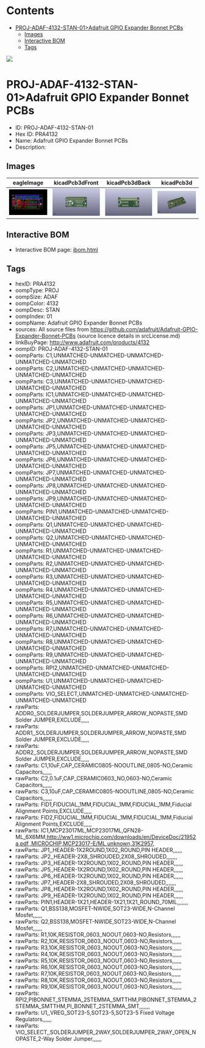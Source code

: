 



Contents
========

* [PROJ-ADAF-4132-STAN-01>Adafruit GPIO Expander Bonnet PCBs](#proj-adaf-4132-stan-01adafruit-gpio-expander-bonnet-pcbs)
	* [Images](#images)
	* [Interactive BOM](#interactive-bom)
	* [Tags](#tags)
  
![][im]
# PROJ-ADAF-4132-STAN-01>Adafruit GPIO Expander Bonnet PCBs

- ID: PROJ-ADAF-4132-STAN-01
- Hex ID: PRA4132
- Name: Adafruit GPIO Expander Bonnet PCBs
- Description: 

## Images
  
  

|eagleImage|kicadPcb3dFront|kicadPcb3dBack|kicadPcb3d|
| :---: | :---: | :---: | :---: |
|[![eagleImage](eagleImage_140.png)](eagleImage_.png)|[![kicadPcb3dFront](kicadPcb3dFront_140.png)](kicadPcb3dFront_.png)|[![kicadPcb3dBack](kicadPcb3dBack_140.png)](kicadPcb3dBack_.png)|[![kicadPcb3d](kicadPcb3d_140.png)](kicadPcb3d_.png)|

## Interactive BOM

- Interactive BOM page: [ibom.html](kicad/bom/ibom.html)

## Tags

- hexID: PRA4132
- oompType: PROJ
- oompSize: ADAF
- oompColor: 4132
- oompDesc: STAN
- oompIndex: 01
- oompName: Adafruit GPIO Expander Bonnet PCBs
- sources: All source files from https://github.com/adafruit/Adafruit-GPIO-Expander-Bonnet-PCBs (source licence details in srcLicense.md)
- linkBuyPage: http://www.adafruit.com/products/4132
- oompID: PROJ-ADAF-4132-STAN-01
- oompParts: C1,UNMATCHED-UNMATCHED-UNMATCHED-UNMATCHED-UNMATCHED
- oompParts: C2,UNMATCHED-UNMATCHED-UNMATCHED-UNMATCHED-UNMATCHED
- oompParts: C3,UNMATCHED-UNMATCHED-UNMATCHED-UNMATCHED-UNMATCHED
- oompParts: IC1,UNMATCHED-UNMATCHED-UNMATCHED-UNMATCHED-UNMATCHED
- oompParts: JP1,UNMATCHED-UNMATCHED-UNMATCHED-UNMATCHED-UNMATCHED
- oompParts: JP2,UNMATCHED-UNMATCHED-UNMATCHED-UNMATCHED-UNMATCHED
- oompParts: JP3,UNMATCHED-UNMATCHED-UNMATCHED-UNMATCHED-UNMATCHED
- oompParts: JP5,UNMATCHED-UNMATCHED-UNMATCHED-UNMATCHED-UNMATCHED
- oompParts: JP6,UNMATCHED-UNMATCHED-UNMATCHED-UNMATCHED-UNMATCHED
- oompParts: JP7,UNMATCHED-UNMATCHED-UNMATCHED-UNMATCHED-UNMATCHED
- oompParts: JP8,UNMATCHED-UNMATCHED-UNMATCHED-UNMATCHED-UNMATCHED
- oompParts: JP9,UNMATCHED-UNMATCHED-UNMATCHED-UNMATCHED-UNMATCHED
- oompParts: PIN1,UNMATCHED-UNMATCHED-UNMATCHED-UNMATCHED-UNMATCHED
- oompParts: Q1,UNMATCHED-UNMATCHED-UNMATCHED-UNMATCHED-UNMATCHED
- oompParts: Q2,UNMATCHED-UNMATCHED-UNMATCHED-UNMATCHED-UNMATCHED
- oompParts: R1,UNMATCHED-UNMATCHED-UNMATCHED-UNMATCHED-UNMATCHED
- oompParts: R2,UNMATCHED-UNMATCHED-UNMATCHED-UNMATCHED-UNMATCHED
- oompParts: R3,UNMATCHED-UNMATCHED-UNMATCHED-UNMATCHED-UNMATCHED
- oompParts: R4,UNMATCHED-UNMATCHED-UNMATCHED-UNMATCHED-UNMATCHED
- oompParts: R5,UNMATCHED-UNMATCHED-UNMATCHED-UNMATCHED-UNMATCHED
- oompParts: R6,UNMATCHED-UNMATCHED-UNMATCHED-UNMATCHED-UNMATCHED
- oompParts: R7,UNMATCHED-UNMATCHED-UNMATCHED-UNMATCHED-UNMATCHED
- oompParts: R8,UNMATCHED-UNMATCHED-UNMATCHED-UNMATCHED-UNMATCHED
- oompParts: R9,UNMATCHED-UNMATCHED-UNMATCHED-UNMATCHED-UNMATCHED
- oompParts: RPI2,UNMATCHED-UNMATCHED-UNMATCHED-UNMATCHED-UNMATCHED
- oompParts: U1,UNMATCHED-UNMATCHED-UNMATCHED-UNMATCHED-UNMATCHED
- oompParts: VIO_SELECT,UNMATCHED-UNMATCHED-UNMATCHED-UNMATCHED-UNMATCHED
- rawParts: ADDR0,,SOLDERJUMPER,SOLDERJUMPER_ARROW_NOPASTE,SMD Solder JUMPER,EXCLUDE,,,,,
- rawParts: ADDR1,,SOLDERJUMPER,SOLDERJUMPER_ARROW_NOPASTE,SMD Solder JUMPER,EXCLUDE,,,,,
- rawParts: ADDR2,,SOLDERJUMPER,SOLDERJUMPER_ARROW_NOPASTE,SMD Solder JUMPER,EXCLUDE,,,,,
- rawParts: C1,10uF,CAP_CERAMIC0805-NOOUTLINE,0805-NO,Ceramic Capacitors,,,,,,
- rawParts: C2,0.1uF,CAP_CERAMIC0603_NO,0603-NO,Ceramic Capacitors,,,,,,
- rawParts: C3,10uF,CAP_CERAMIC0805-NOOUTLINE,0805-NO,Ceramic Capacitors,,,,,,
- rawParts: FID1,FIDUCIAL_1MM,FIDUCIAL_1MM,FIDUCIAL_1MM,Fiducial Alignment Points,EXCLUDE,,,,,
- rawParts: FID2,FIDUCIAL_1MM,FIDUCIAL_1MM,FIDUCIAL_1MM,Fiducial Alignment Points,EXCLUDE,,,,,
- rawParts: IC1,MCP23017ML,MCP23017ML,QFN28-ML_6X6MM,http://ww1.microchip.com/downloads/en/DeviceDoc/21952a.pdf,,MICROCHIP,MCP23017-E/ML,unknown,31K2957,
- rawParts: JP1,,HEADER-1X2ROUND,1X02_ROUND,PIN HEADER,,,,,,
- rawParts: JP2,,HEADER-2X8_SHROUDED,2X08_SHROUDED,,,,,,,
- rawParts: JP3,,HEADER-1X2ROUND,1X02_ROUND,PIN HEADER,,,,,,
- rawParts: JP5,,HEADER-1X2ROUND,1X02_ROUND,PIN HEADER,,,,,,
- rawParts: JP6,,HEADER-1X2ROUND,1X02_ROUND,PIN HEADER,,,,,,
- rawParts: JP7,,HEADER-2X8_SHROUDED,2X08_SHROUDED,,,,,,,
- rawParts: JP8,,HEADER-1X2ROUND,1X02_ROUND,PIN HEADER,,,,,,
- rawParts: JP9,,HEADER-1X2ROUND,1X02_ROUND,PIN HEADER,,,,,,
- rawParts: PIN1,HEADER-1X21,HEADER-1X21,1X21_ROUND_70MIL,,,,,,,
- rawParts: Q1,BSS138,MOSFET-NWIDE,SOT23-WIDE,N-Channel Mosfet,,,,,,
- rawParts: Q2,BSS138,MOSFET-NWIDE,SOT23-WIDE,N-Channel Mosfet,,,,,,
- rawParts: R1,10K,RESISTOR_0603_NOOUT,0603-NO,Resistors,,,,,,
- rawParts: R2,10K,RESISTOR_0603_NOOUT,0603-NO,Resistors,,,,,,
- rawParts: R3,10K,RESISTOR_0603_NOOUT,0603-NO,Resistors,,,,,,
- rawParts: R4,10K,RESISTOR_0603_NOOUT,0603-NO,Resistors,,,,,,
- rawParts: R5,10K,RESISTOR_0603_NOOUT,0603-NO,Resistors,,,,,,
- rawParts: R6,10K,RESISTOR_0603_NOOUT,0603-NO,Resistors,,,,,,
- rawParts: R7,10K,RESISTOR_0603_NOOUT,0603-NO,Resistors,,,,,,
- rawParts: R8,10K,RESISTOR_0603_NOOUT,0603-NO,Resistors,,,,,,
- rawParts: R9,10K,RESISTOR_0603_NOOUT,0603-NO,Resistors,,,,,,
- rawParts: RPI2,PIBONNET_STEMMA_2STEMMA_SMTTHM,PIBONNET_STEMMA_2STEMMA_SMTTHM,PI_BONNET_2STEMMA_SMT,,,,,,,
- rawParts: U1,,VREG_SOT23-5,SOT23-5,SOT23-5 Fixed Voltage Regulators,,,,,,
- rawParts: VIO_SELECT,,SOLDERJUMPER_2WAY,SOLDERJUMPER_2WAY_OPEN_NOPASTE,2-Way Solder Jumper,,,,,,



[im]: kicadPcb3d_450.png
